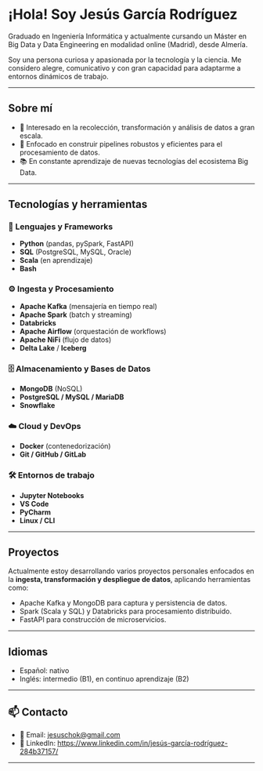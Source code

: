 # ¡Hola! Soy Jesús García Rodríguez

 Graduado en Ingeniería Informática y actualmente cursando un Máster en Big Data y Data Engineering en modalidad online (Madrid), desde Almería.

 Soy una persona curiosa y apasionada por la tecnología y la ciencia. Me considero alegre, comunicativo y con gran capacidad para adaptarme a entornos dinámicos de trabajo.

---

##  Sobre mí

- 🔎 Interesado en la recolección, transformación y análisis de datos a gran escala.
- 🧰 Enfocado en construir pipelines robustos y eficientes para el procesamiento de datos.
- 📚 En constante aprendizaje de nuevas tecnologías del ecosistema Big Data.

---

##  Tecnologías y herramientas

### 🧪 Lenguajes y Frameworks
- **Python** (pandas, pySpark, FastAPI)
- **SQL** (PostgreSQL, MySQL, Oracle)
- **Scala** (en aprendizaje)
- **Bash**

### ⚙️ Ingesta y Procesamiento
- **Apache Kafka** (mensajería en tiempo real)
- **Apache Spark** (batch y streaming)
- **Databricks**
- **Apache Airflow** (orquestación de workflows)
- **Apache NiFi** (flujo de datos)
- **Delta Lake** / **Iceberg**

### 🗄️ Almacenamiento y Bases de Datos
- **MongoDB** (NoSQL)
- **PostgreSQL / MySQL / MariaDB**
- **Snowflake**

### ☁️ Cloud y DevOps
- **Docker** (contenedorización)
- **Git / GitHub / GitLab**

### 🛠️ Entornos de trabajo
- **Jupyter Notebooks**
- **VS Code**
- **PyCharm**
- **Linux / CLI**

---

##  Proyectos

Actualmente estoy desarrollando varios proyectos personales enfocados en la **ingesta, transformación y despliegue de datos**, aplicando herramientas como:

- Apache Kafka y MongoDB para captura y persistencia de datos.
- Spark (Scala y SQL) y Databricks para procesamiento distribuido.
- FastAPI para construcción de microservicios.

---

##  Idiomas

- Español: nativo  
- Inglés: intermedio (B1), en continuo aprendizaje (B2)

---

## 📫 Contacto

- 📧 Email: [jesuschok@gmail.com](mailto:jesuschok@gmail.com)
- 💼 LinkedIn: https://www.linkedin.com/in/jesús-garcía-rodríguez-284b37157/

---
